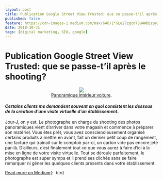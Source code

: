 ```yaml
---
layout: post
title: Publication Google Street View Trusted: que se passe-t'il après le shooting?
published: false
feature: https://cdn-images-1.medium.com/max/640/1*GLe27zgcn7Su4WDpzpyJJQ.jpeg
date: 2018-10-31
tags: [digital marketing, SEO, google]
---
```


# **Publication Google Street View Trusted: que se passe-t’il après le shooting?**

<center><figure>
	<a href="https://cdn-images-1.medium.com/max/1600/1*a8hr3MRxAoxqAiE1QdE4sg.png"><img src="https://cdn-images-1.medium.com/max/1600/1*a8hr3MRxAoxqAiE1QdE4sg.png"></a>
	<figcaption><a href="https://cdn-images-1.medium.com/max/1600/1*a8hr3MRxAoxqAiE1QdE4sg.png" title="Panoramique intérieur voiture">Panoramique intérieur voiture</a>.</figcaption>
</figure></center>

#### *Certains clients me demandent souvent en quoi consistent les dessous de la création d’une visite virtuelle d’un établissement*.

Jour-J, on y est. Le photographe en charge du shooting des photos panoramiques
vient d’arriver dans votre magasin et commence à préparer son matériel. Vous
êtes prêt, vous avez consciencieusement organisé certains produits à mettre en
avant, fait un dernier petit coup de rangement, une facture qui traînait sur le
comptoir par-ci, un carton vide pas encore jeté par-là. D’ailleurs, c’est
finalement tout ce que vous aurez à faire d’ici à la mise en ligne de votre
visite virtuelle. Tout se déroule parfaitement, le photographe est super sympa
et il prend ses clichés sans se faire remarquer ni gêner les quelques clients
présents dans votre établissement.

[Read more on Medium](https://medium.com/@Romain_Marchand/publication-google-street-view-trusted-que-se-passe-til-apr%C3%A8s-le-shooting-8b5417ce0307){: .btn}
